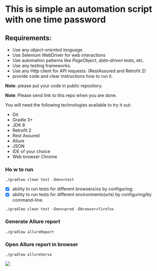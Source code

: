 # This is simple an automation script with one time password

## Requirements:
- Use any *object-oriented language* .
- Use Selenium WebDriver for web interactions
- Use automation patterns like *PageObject*, *data-driven* tests, etc.
- Use any testing frameworks.
- Use any Http client for API requests. (RestAssured and Retrofit 2)
- provide code and clear instructions how to run it.

**Note**: please put your code in public repository.

**Note**: Please send link to this repo when you are done.

You will need the following technologies available to try it out:
* Git
* Gradle 3+
* JDK 8
* Retrofit 2
* Rest Assured
* Allure
* JSON
* IDE of your choice
* Web browser Chrome

### Ho w to run

```./gradlew clean test -Denv=test```

- [x] ability to run tests for different browsers/os by configuring;
- [x] ability to run tests for different environments(urls) by configuring/by command-line.

```./gradlew clean test -Denv=prod -Dbrowser=firefox```

### Generate Allure report

```./gradlew allureReport```

### Open Allure report in browser

```./gradlew allureServe```

![](https://d.radikal.ru/d11/2106/cc/b35e541e45d1.png) 
